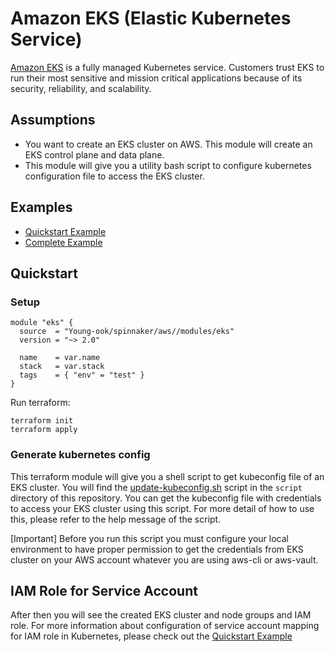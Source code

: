 # Amazon EKS (Elastic Kubernetes Service)
[Amazon EKS](https://aws.amazon.com/eks/) is a fully managed Kubernetes service. Customers trust EKS to run their most sensitive and mission critical applications because of its security, reliability, and scalability.

## Assumptions
* You want to create an EKS cluster on AWS. This module will create an EKS control plane and data plane.
* This module will give you a utility bash script to configure kubernetes configuration file to access the EKS cluster.

## Examples
- [Quickstart Example](README.md#Quickstart)
- [Complete Example](https://github.com/Young-ook/terraform-aws-spinnaker/tree/master/examples/spinnaker-managed-eks/README.md)

## Quickstart
### Setup
```hcl
module "eks" {
  source  = "Young-ook/spinnaker/aws//modules/eks"
  version = "~> 2.0"

  name    = var.name
  stack   = var.stack
  tags    = { "env" = "test" }
}
```
Run terraform:
```
terraform init
terraform apply
```

### Generate kubernetes config
This terraform module will give you a shell script to get kubeconfig file of an EKS cluster. You will find the [update-kubeconfig.sh](script/update-kubeconfig.sh) script in the `script` directory of this repository. You can get the kubeconfig file with credentials to access your EKS cluster using this script. For more detail of how to use this, please refer to the help message of the script.

[Important] Before you run this script you must configure your local environment to have proper permission to get the credentials from EKS cluster on your AWS account whatever you are using aws-cli or aws-vault.

## IAM Role for Service Account
After then you will see the created EKS cluster and node groups and IAM role. For more information about configuration of service account mapping for IAM role in Kubernetes, please check out the [Quickstart Example](https://github.com/Young-ook/terraform-aws-spinnaker/tree/master/modules/iam-role-for-serviceaccount/README.md#Quickstart)
